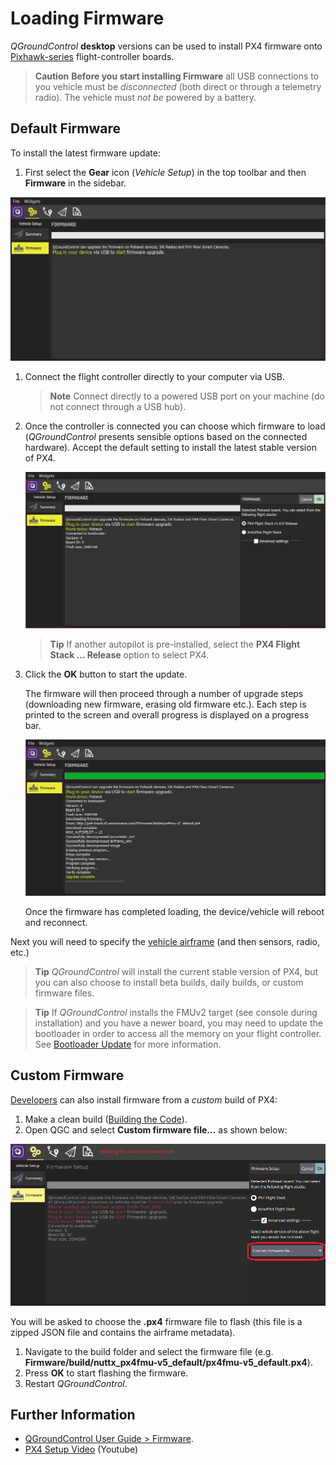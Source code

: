 # Loading Firmware

*QGroundControl* **desktop** versions can be used to install PX4 firmware onto [Pixhawk-series](../getting_started/flight_controller_selection.md) flight-controller boards. 

> **Caution** **Before you start installing Firmware** all USB connections to you vehicle must be *disconnected* (both direct or through a telemetry radio). The vehicle must *not be* powered by a battery.

## Default Firmware

To install the latest firmware update:

1. First select the **Gear** icon (*Vehicle Setup*) in the top toolbar and then **Firmware** in the sidebar. 

  ![](../../images/qgc/setup/firmware_disconnected.jpg)

1. Connect the flight controller directly to your computer via USB. 

   > **Note** Connect directly to a powered USB port on your machine (do not connect through a USB hub).

1. Once the controller is connected you can choose which firmware to load (*QGroundControl* presents sensible options based on the connected hardware). Accept the default setting to install the latest stable version of PX4.
   
   ![](../../images/qgc/setup/firmware_connected_default_px4.jpg)
   
   > **Tip** If another autopilot is pre-installed, select the **PX4 Flight Stack ... Release** option to select PX4.

1. Click the **OK** button to start the update.

   The firmware will then proceed through a number of upgrade steps (downloading new firmware, erasing old firmware etc.). Each step is printed to the screen and overall progress is displayed on a progress bar.
   
   ![](../../images/qgc/setup/firmware_upgrade_complete.jpg)
   
   Once the firmware has completed loading, the device/vehicle will reboot and reconnect.

Next you will need to specify the [vehicle airframe](../config/airframe.md) (and then sensors, radio, etc.)


> **Tip** *QGroundControl* will install the current stable version of PX4, but you can also choose to install beta builds, daily builds, or custom firmware files. 

<span></span>
> **Tip** If *QGroundControl* installs the FMUv2 target (see console during installation) and you have a newer board, you may need to update the bootloader in order to access all the memory on your flight controller. See [Bootloader Update](../advanced_config/bootloader_update.md) for more information.

## Custom Firmware

[Developers](https://dev.px4.io/en/) can also install firmware from a *custom* build of PX4:

1. Make a clean build ([Building the Code](https://dev.px4.io/en/setup/building_px4.html)).
1. Open QGC and select **Custom firmware file...** as shown below:

  ![QGC flash custom firmware](../../assets/qgc/qgc_flash_custom_firmware.png)
  
  You will be asked to choose the **.px4** firmware file to flash (this file is a zipped JSON file and contains the airframe metadata). 
1. Navigate to the build folder and select the firmware file (e.g. **Firmware/build/nuttx_px4fmu-v5_default/px4fmu-v5_default.px4**).
1. Press **OK** to start flashing the firmware.
1. Restart *QGroundControl*.


## Further Information

* [QGroundControl User Guide > Firmware](https://docs.qgroundcontrol.com/en/SetupView/Firmware.html).
* [PX4 Setup Video](https://youtu.be/91VGmdSlbo4) (Youtube)

